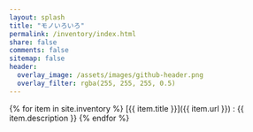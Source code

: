 ```yaml
---
layout: splash
title: "モノいろいろ"
permalink: /inventory/index.html
share: false
comments: false
sitemap: false
header:
  overlay_image: /assets/images/github-header.png
  overlay_filter: rgba(255, 255, 255, 0.5)
---
```


{% for item in site.inventory %}
  [{{ item.title }}]({{ item.url }})
  : {{ item.description }}
{% endfor %}